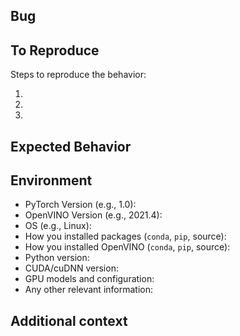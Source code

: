 ## Bug

## To Reproduce

Steps to reproduce the behavior:

1.
1.
1.

## Expected Behavior

## Environment

 - PyTorch Version (e.g., 1.0):
 - OpenVINO Version (e.g., 2021.4):
 - OS (e.g., Linux):
 - How you installed packages (`conda`, `pip`, source):
 - How you installed OpenVINO (`conda`, `pip`, source):
 - Python version:
 - CUDA/cuDNN version:
 - GPU models and configuration:
 - Any other relevant information:


## Additional context

